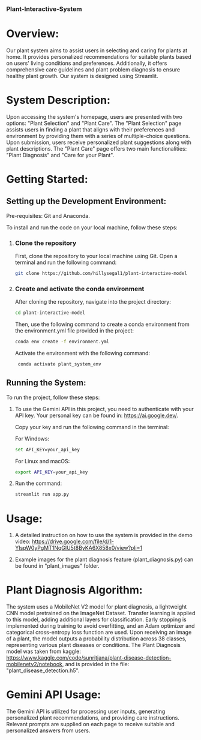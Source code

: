 ### Plant-Interactive-System
# Overview:
Our plant system aims to assist users in selecting and caring for plants at home. It provides personalized recommendations for suitable plants based on users' living conditions and preferences. Additionally, it offers comprehensive care guidelines and plant problem diagnosis to ensure healthy plant growth.
Our system is designed using Streamlit. 

# System Description:
Upon accessing the system's homepage, users are presented with two options: "Plant Selection" and "Plant Care". The "Plant Selection" page assists users in finding a plant that aligns with their preferences and environment by providing them with a series of multiple-choice questions. Upon submission, users receive personalized plant suggestions along with plant descriptions. The "Plant Care" page offers two main functionalities: "Plant Diagnosis" and "Care for your Plant".

# Getting Started:
## Setting up the Development Environment:
Pre-requisites: Git and Anaconda. 

To install and run the code on your local machine, follow these steps:
1. ### Clone the repository
   First, clone the repository to your local machine using Git. Open a terminal and run the following command:
    ```bash
    git clone https://github.com/hillysegal1/plant-interactive-model
    ```
2. ### Create and activate the conda environment
   After cloning the repository, navigate into the project directory:
    ```bash
    cd plant-interactive-model
    ```
    Then, use the following command to create a conda environment from the environment.yml file provided in the project:
    ```bash
    conda env create -f environment.yml
    ```
    Activate the environment with the following command:
   ```bash
    conda activate plant_system_env
    ```
  
## Running the System: 
To run the project, follow these steps: 
1. To use the Gemini API in this project, you need to authenticate with your API key. Your personal key can be found in: 
   https://ai.google.dev/.

   Copy your key and run the following command in the terminal:

   For Windows:
   ```bash
   set API_KEY=your_api_key
   ```

   For Linux and macOS:
   ```bash
   export API_KEY=your_api_key

   ```
   
3. Run the command:
   ```bash
   streamlit run app.py 
   ```

# Usage:
1. A detailed instruction on how to use the system is provided in the demo video: https://drive.google.com/file/d/1-YIspW0yPgMT1NqGIU5t8ByKA6X858x0/view?pli=1
   
2. Example images for the plant diagnosis feature (plant_diagnosis.py) can be found in "plant_images" folder.

# Plant Diagnosis Algorithm:
The system uses a MobileNet V2 model for plant diagnosis, a lightweight CNN model pretrained on the ImageNet Dataset. Transfer learning is applied to this model, adding additional layers for classification. Early stopping is implemented during training to avoid overfitting, and an Adam optimizer and categorical cross-entropy loss function are used. Upon receiving an image of a plant, the model outputs a probability distribution across 38 classes, representing various plant diseases or conditions. The Plant Diagnosis model was taken from kaggle: https://www.kaggle.com/code/sunritjana/plant-disease-detection-mobilenetv2/notebook, and is provided in the file: "plant_disease_detection.h5". 
 

# Gemini API Usage:
The Gemini API is utilized for processing user inputs, generating personalized plant recommendations, and providing care instructions. Relevant prompts are supplied on each page to receive suitable and personalized answers from users.


 
